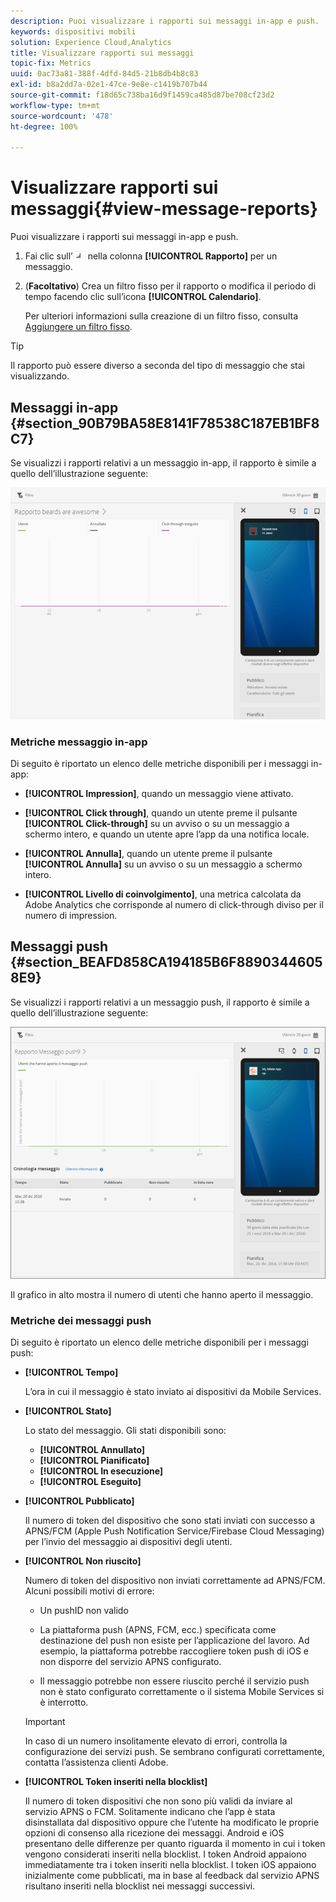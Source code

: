 ```yaml
---
description: Puoi visualizzare i rapporti sui messaggi in-app e push.
keywords: dispositivi mobili
solution: Experience Cloud,Analytics
title: Visualizzare rapporti sui messaggi
topic-fix: Metrics
uuid: 0ac73a81-388f-4dfd-84d5-21b8db4b8c83
exl-id: b8a2dd7a-02e1-47ce-9e8e-c1419b707b44
source-git-commit: f18d65c738ba16d9f1459ca485d87be708cf23d2
workflow-type: tm+mt
source-wordcount: '478'
ht-degree: 100%

---
```


# Visualizzare rapporti sui messaggi{#view-message-reports}

Puoi visualizzare i rapporti sui messaggi in-app e push.

1. Fai clic sull’![icona rapporto](assets/icon_report.png) nella colonna **[!UICONTROL Rapporto]** per un messaggio.
1. (**Facoltativo**) Crea un filtro fisso per il rapporto o modifica il periodo di tempo facendo clic sull’icona **[!UICONTROL Calendario]**.

   Per ulteriori informazioni sulla creazione di un filtro fisso, consulta [Aggiungere un filtro fisso](/help/using/usage/reports-customize/t-sticky-filter.md).

>[!TIP]
>
>Il rapporto può essere diverso a seconda del tipo di messaggio che stai visualizzando.

## Messaggi in-app {#section_90B79BA58E8141F78538C187EB1BF8C7}

Se visualizzi i rapporti relativi a un messaggio in-app, il rapporto è simile a quello dell’illustrazione seguente:

![messaggio rapporto](assets/report_message.png)

### Metriche messaggio in-app

Di seguito è riportato un elenco delle metriche disponibili per i messaggi in-app:

* **[!UICONTROL Impression]**, quando un messaggio viene attivato.

* **[!UICONTROL Click through]**, quando un utente preme il pulsante **[!UICONTROL Click-through]** su un avviso o su un messaggio a schermo intero, e quando un utente apre l’app da una notifica locale.

* **[!UICONTROL Annulla]**, quando un utente preme il pulsante **[!UICONTROL Annulla]** su un avviso o su un messaggio a schermo intero.

* **[!UICONTROL Livello di coinvolgimento]**, una metrica calcolata da Adobe Analytics che corrisponde al numero di click-through diviso per il numero di impression.

## Messaggi push {#section_BEAFD858CA194185B6F88903446058E9}

Se visualizzi i rapporti relativi a un messaggio push, il rapporto è simile a quello dell’illustrazione seguente:

![messaggio push](assets/report_message_push.png)

Il grafico in alto mostra il numero di utenti che hanno aperto il messaggio.

### Metriche dei messaggi push

Di seguito è riportato un elenco delle metriche disponibili per i messaggi push:

* **[!UICONTROL Tempo]**

   L’ora in cui il messaggio è stato inviato ai dispositivi da Mobile Services.

* **[!UICONTROL Stato]**

   Lo stato del messaggio. Gli stati disponibili sono:

   * **[!UICONTROL Annullato]**
   * **[!UICONTROL Pianificato]**
   * **[!UICONTROL In esecuzione]**
   * **[!UICONTROL Eseguito]**

* **[!UICONTROL Pubblicato]**

   Il numero di token del dispositivo che sono stati inviati con successo a APNS/FCM (Apple Push Notification Service/Firebase Cloud Messaging) per l’invio del messaggio ai dispositivi degli utenti.

* **[!UICONTROL Non riuscito]**

   Numero di token del dispositivo non inviati correttamente ad APNS/FCM. Alcuni possibili motivi di errore:

   * Un pushID non valido

   * La piattaforma push (APNS, FCM, ecc.) specificata come destinazione del push non esiste per l’applicazione del lavoro. Ad esempio, la piattaforma potrebbe raccogliere token push di iOS e non disporre del servizio APNS configurato.

   * Il messaggio potrebbe non essere riuscito perché il servizio push non è stato configurato correttamente o il sistema Mobile Services si è interrotto.
   >[!IMPORTANT]
   >
   >In caso di un numero insolitamente elevato di errori, controlla la configurazione dei servizi push. Se sembrano configurati correttamente, contatta l’assistenza clienti Adobe.

* **[!UICONTROL Token inseriti nella blocklist]**

   Il numero di token dispositivi che non sono più validi da inviare al servizio APNS o FCM. Solitamente indicano che l’app è stata disinstallata dal dispositivo oppure che l’utente ha modificato le proprie opzioni di consenso alla ricezione dei messaggi. Android e iOS presentano delle differenze per quanto riguarda il momento in cui i token vengono considerati inseriti nella blocklist. I token Android appaiono immediatamente tra i token inseriti nella blocklist. I token iOS appaiono inizialmente come pubblicati, ma in base al feedback dal servizio APNS risultano inseriti nella blocklist nei messaggi successivi.
